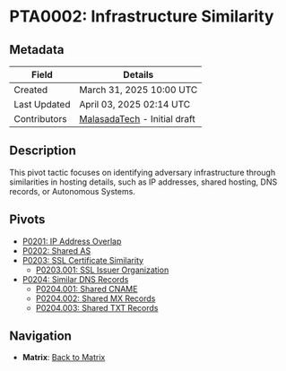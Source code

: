 # PTA0002: Infrastructure Similarity

## Metadata
| Field          | Details                                      |
|----------------|----------------------------------------------|
| Created        | March 31, 2025 10:00 UTC                    |
| Last Updated   | April 03, 2025 02:14 UTC                    |
| Contributors   | [MalasadaTech](../../contributors.md#malasadatech) - Initial draft |

## Description
This pivot tactic focuses on identifying adversary infrastructure through similarities in hosting details, such as IP addresses, shared hosting, DNS records, or Autonomous Systems.

## Pivots
- [P0201: IP Address Overlap](../../pivots/P0201.md)
- [P0202: Shared AS](../../pivots/P0202.md)
- [P0203: SSL Certificate Similarity](../../pivots/P0203.md)
    - [P0203.001: SSL Issuer Organization](../../pivots/P0203.001.md)
- [P0204: Similar DNS Records](../../pivots/P0204.md)
    - [P0204.001: Shared CNAME](../../pivots/P0204.001.md)
    - [P0204.002: Shared MX Records](../../pivots/P0204.002.md)
    - [P0204.003: Shared TXT Records](../../pivots/P0204.003.md)

## Navigation
- **Matrix**: [Back to Matrix](../../matrix.md)
